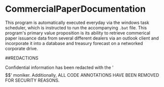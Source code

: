 # CommercialPaperDocumentation

This program is automatically executed everyday via the windows task scheduler, which is instructed to run the accompanying `.bat` file. This program's primary value proposition is its ability to retrieve commerical paper issuance data from several different dealers via an outlook client and incorporate it into a database and treasury forecast on a networked corporate drive.

##REDACTIONS

Confidential information has been redacted with the '$$$$$$$$$$' moniker. Additionally, ALL CODE ANNOTATIONS HAVE BEEN REMOVED FOR SECURITY REASONS.

